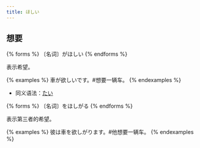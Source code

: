 ```yaml
---
title: ほしい
---
```


## 想要

{% forms %}
〔名词〕がほしい
{% endforms %}

表示希望。

{% examples %}
車が欲しいです。#想要一辆车。
{% endexamples %}

- 同义语法：[たい](../tai)

{% forms %}
〔名词〕をほしがる
{% endforms %}

表示第三者的希望。

{% examples %}
彼は車を欲しがります。#他想要一辆车。
{% endexamples %}
